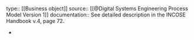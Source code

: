 type:: [[Business object]]
source:: [[@Digital Systems Engineering Process Model Version 1]]
documentation:: See detailed description in the INCOSE Handbook v.4, page 72.

-